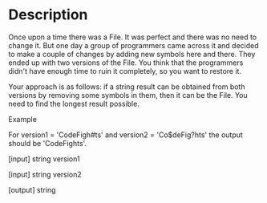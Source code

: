 # Description
Once upon a time there was a File. It was perfect and there was no need to change it. But one day a group of programmers came across it and decided to make a couple of changes by adding new symbols here and there. They ended up with two versions of the File. You think that the programmers didn't have enough time to ruin it completely, so you want to restore it.

Your approach is as follows: if a string result can be obtained from both versions by removing some symbols in them, then it can be the File. You need to find the longest result possible.

Example

For version1 = 'CodeFigh#ts' and version2 = 'Co$deFig?hts' the output should be 'CodeFights'.

[input] string version1

[input] string version2

[output] string
